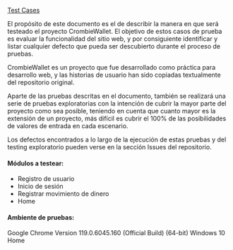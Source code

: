 [Test Cases](https://docs.google.com/spreadsheets/d/1VIVNfrzXtxhWzyKC57z6o0tdURyTwaQWdc4ca0nF3RY/edit?usp=sharing)

El propósito de este documento es el de describir la manera en que será testeado el proyecto CrombieWallet. El objetivo de estos casos de prueba es evaluar la funcionalidad del sitio web, y por consiguiente identificar y listar cualquier defecto que pueda ser descubierto durante el proceso de pruebas.

CrombieWallet es un proyecto que fue desarrollado como práctica para desarrollo web, y las historias de usuario han sido copiadas textualmente del repositorio original.

Aparte de las pruebas descritas en el documento, también se realizará una serie de pruebas exploratorias con la intención de cubrir la mayor parte del proyecto como sea posible, teniendo en cuenta que cuanto mayor es la extensión de un proyecto, más difícil es cubrir el 100% de las posibilidades de valores de entrada en cada escenario.

Los defectos encontrados a lo largo de la ejecución de estas pruebas y del testing exploratorio pueden verse en la sección Issues del repositorio.


#### Módulos a testear:
* Registro de usuario
* Inicio de sesión
* Registrar movimiento de dinero
* Home
  

#### Ambiente de pruebas:
Google Chrome Version 119.0.6045.160 (Official Build) (64-bit)
Windows 10 Home
